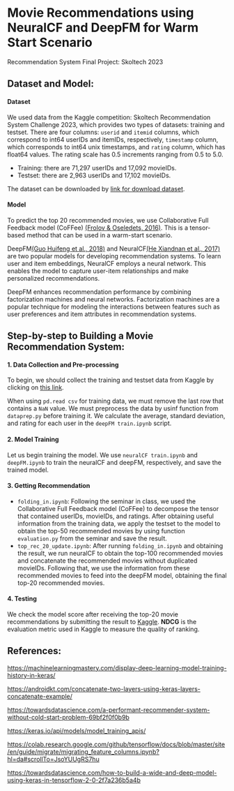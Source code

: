 # Movie Recommendations using NeuralCF and DeepFM for Warm Start Scenario
Recommendation System Final Project: Skoltech 2023

## Dataset and Model:

#### Dataset

We used data from the Kaggle competition: Skoltech Recommendation System Challenge 2023, which provides two types of datasets: training and testset. There are four columns: `userid` and `itemid` columns, which correspond to int64 userIDs and itemIDs, respectively, `timestamp` column, which corresponds to int64 unix timestamps, and `rating` column, which has float64 values. The rating scale has 0.5 increments ranging from 0.5 to 5.0. 

- Training: there are 71,297 userIDs and 17,092 movieIDs.
- Testset: there are 2,963 userIDs and 17,102 movieIDs.

The dataset can be downloaded by [link for download dataset](https://www.kaggle.com/competitions/skoltech-recommender-systems-challenge-2023/data?select=training).


#### Model

To predict the top 20 recommended movies, we use Collaborative Full Feedback model (CoFFee) [(Frolov & Oseledets, 2016)](https://arxiv.org/abs/1607.04228). This is a tensor-based method that can be used in a warm-start scenario. 

DeepFM[(Guo Huifeng et al., 2018)](https://arxiv.org/pdf/1804.04950.pdf) and NeuralCF[(He Xiandnan et al., 2017)](https://arxiv.org/pdf/1708.05031.pdf) are two popular models for developing recommendation systems. To learn user and item embeddings, NeuralCF employs a neural network. This enables the model to capture user-item relationships and make personalized recommendations.

DeepFM enhances recommendation performance by combining factorization machines and neural networks. Factorization machines are a popular technique for modeling the interactions between features such as user preferences and item attributes in recommendation systems.



## Step-by-step to Building a Movie Recommendation System:

#### 1. Data Collection and Pre-processing
To begin, we should collect the training and testset data from Kaggle by clicking on [this link](https://www.kaggle.com/competitions/skoltech-recommender-systems-challenge-2023/data?select=training).

When using ```pd.read csv``` for training data, we must remove the last row that contains a ```NaN``` value. We must preprocess the data by usinf function from `dataprep.py` before training it.
We calculate the average, standard deviation, and rating for each user in the `deepFM train.ipynb` script. 

#### 2. Model Training 
Let us begin training the model. We use `neuralCF train.ipynb` and `deepFM.ipynb` to train the neuralCF and deepFM, respectively, and save the trained model.

#### 3. Getting Recommendation
- `folding_in.ipynb`: Following the seminar in class, we used the Collaborative Full Feedback model (CoFFee) to decompose the tensor that contained userIDs, movieIDs, and ratings. After obtaining useful information from the training data, we apply the testset to the model to obtain the top-50 recommended movies by using function `evaluation.py` from the seminar and save the result.
- `top_rec_20_update.ipynb`: After running `folding_in.ipynb` and obtaining the result, we run neuralCF to obtain the top-100 recommended movies and concatenate the recommended movies without duplicated movieIDs. Following that, we use the information from these recommended movies to feed into the deepFM model, obtaining the final top-20 recommended movies.

#### 4. Testing
We check the model score after receiving the top-20 movie recommendations by submitting the result to [Kaggle](https://www.kaggle.com/competitions/skoltech-recommender-systems-challenge-2023/leaderboard). **NDCG** is the evaluation metric used in Kaggle to measure the quality of ranking.


## References:

https://machinelearningmastery.com/display-deep-learning-model-training-history-in-keras/

https://androidkt.com/concatenate-two-layers-using-keras-layers-concatenate-example/

https://towardsdatascience.com/a-performant-recommender-system-without-cold-start-problem-69bf2f0f0b9b

https://keras.io/api/models/model_training_apis/

https://colab.research.google.com/github/tensorflow/docs/blob/master/site/en/guide/migrate/migrating_feature_columns.ipynb?hl=da#scrollTo=JsoYUUgRS7hu

https://towardsdatascience.com/how-to-build-a-wide-and-deep-model-using-keras-in-tensorflow-2-0-2f7a236b5a4b






